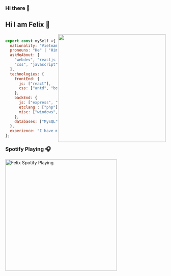### Hi there 👋

### <h2> Hi I am Felix 👋  </h2>

<img align='right' src="https://i.pinimg.com/564x/8c/72/44/8c7244fbc7569df63a2efae3a5de6aca.jpg" width="338">

```js

export const mySelf ={
  nationality: "Vietnamese",
  pronouns: "He" | "Him",
  askMeAbout: [
    "webdev", "reactjs dev", "front-end dev", "html",
    "css", "javascript", "typescript", "graphql", "mysql", "mongodb", "nestjs", "expressjs", "php", "Laravel"
  ],
  technologies: {
    frontEnd: {
      js: ["react"],
      css: ["antd", "bootstrap", "tailwind", ...]
    },
    backEnd: {
      js: ["express", "nest"],
      etclang : ["php"],
      misc: ["windows", "ubuntu", "docker"]
    },
    databases: ["MySQL", "PostgreSQL"]
  },
  experience: "I have more than 3 years and work in software development." 
};

```
### Spotify Playing 🎧
[<img src="https://spotify-playing-git-master.j2teamnnl.vercel.app/api/spotify-playing" alt="Felix Spotify Playing" width="350" />](https://open.spotify.com/user/31ghget3jspvgpjwbv5pcwli3smab)

